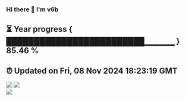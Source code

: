 ### Hi there 👋  I'm v6b  
⏳ Year progress { █████████████████████████▁▁▁▁▁ } 85.46 %
---
⏰ Updated on Fri, 08 Nov 2024 18:23:19 GMT
---
![](https://github-readme-stats.vercel.app/api?username=v6b&bg_color=30,e96443,904e95&title_color=fff&text_color=fff&layout=compact)
![](https://github-readme-stats.vercel.app/api/top-langs/?username=v6b&layout=compact&bg_color=30,e96443,904e95&title_color=fff&text_color=fff)  
![](https://gcore.jsdelivr.net/gh/v6b/v6b@main/assets/github-contribution-grid-snake.svg)

